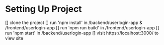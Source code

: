 # Setting Up Project

[] clone the project
[] run 'npm install' in /backend/userlogin-app & /frontend/userlogin-app
[] run 'npm run build' in /frontend/userlogin-app
[] run 'npm start' in /backend/userlogin-app
[] visit https://localhost:3000/ to view site
